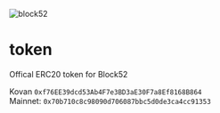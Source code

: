 ![block52](https://user-images.githubusercontent.com/8411406/120908800-9cf8e380-c6b1-11eb-9847-4010e8fe1288.jpg)

# token
Offical ERC20 token for Block52

Kovan `0xf76EE39dcd53Ab4F7e3BD3aE30F7a8Ef8168B864`  
Mainnet: `0x70b710c8c98090d706087bbc5d0de3ca4cc91353`  
